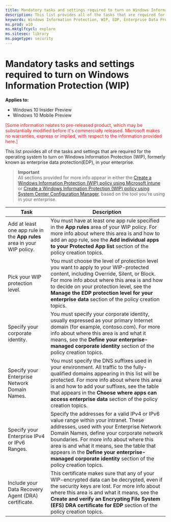 ```yaml
---
title: Mandatory tasks and settings required to turn on Windows Information Protection (WIP) (Windows 10)
description: This list provides all of the tasks that are required for the operating system to turn on Windows Information Protection (WIP), formerly known as enterprise data protection (EDP) in your enterprise.
keywords: Windows Information Protection, WIP, EDP, Enterprise Data Protection, protected apps, protected app list, App Rules, Allowed apps list
ms.prod: w10
ms.mktglfcycl: explore
ms.sitesec: library
ms.pagetype: security
---
```


# Mandatory tasks and settings required to turn on Windows Information Protection (WIP)
**Applies to:**

-   Windows 10 Insider Preview
-   Windows 10 Mobile Preview

<span style="color:#ED1C24;">[Some information relates to pre-released product, which may be substantially modified before it's commercially released. Microsoft makes no warranties, express or implied, with respect to the information provided here.]</span>

This list provides all of the tasks and settings that are required for the operating system to turn on Windows Information Protection (WIP), formerly known as enterprise data protection(EDP), in your enterprise.

>**Important**<br>
All sections provided for more info appear in either the [Create a Windows Information Protection (WIP) policy using Microsoft Intune](create-edp-policy-using-intune.md) or [Create a Windows Information Protection (WIP) policy using System Center Configuration Manager](create-edp-policy-using-sccm.md), based on the tool you're using in your enterprise.


|Task                                |Description               |
|------------------------------------|--------------------------|
|Add at least one app rule in the **App rules** area in your WIP policy. |You must have at least one app rule specified in the **App rules** area of your WIP policy. For more info about where this area is and how to add an app rule, see the **Add individual apps to your Protected App list** section of the policy creation topics.|
|Pick your WIP protection level. |You must choose the level of protection level you want to apply to your WIP-protected content, including Override, Silent, or Block. For more info about where this area is and how to decide on your protection level, see the **Manage the EDP protection level for your enterprise data** section of the policy creation topics.|
|Specify your corporate identity. |You must specify your corporate identity, usually expressed as your primary Internet domain (for example, contoso.com). For more info about where this area is and what it means, see the **Define your enterprise-managed corporate identity** section of the policy creation topics. |
|Specify your Enterprise Network Domain Names. |You must specify the DNS suffixes used in your environment. All traffic to the fully-qualified domains appearing in this list will be protected. For more info about where this area is and how to add your suffixes, see the table that appears in the **Choose where apps can access enterprise data** section of the policy creation topics. |
|Specify your Enterprise IPv4 or IPv6 Ranges. |Specify the addresses for a valid IPv4 or IPv6 value range within your intranet. These addresses, used with your Enterprise Network Domain Names, define your corporate network boundaries. For more info about where this area is and what it means, see the table that appears in the **Define your enterprise-managed corporate identity** section of the policy creation topics. |
|Include your Data Recovery Agent (DRA) certificate. |This certificate makes sure that any of your WIP-encrypted data can be decrypted, even if the security keys are lost. For more info about where this area is and what it means, see the **Create and verify an Encrypting File System (EFS) DRA certificate for EDP** section of the policy creation topics. |